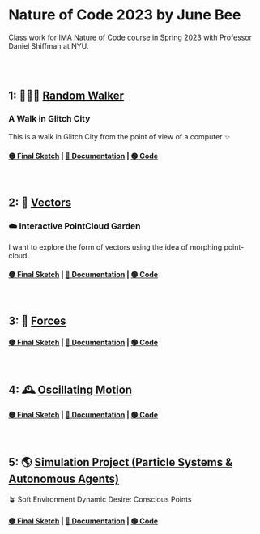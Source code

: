 # Nature of Code 2023 by June Bee
Class work for [IMA Nature of Code course](https://github.com/nature-of-code/noc-syllabus-S23) in Spring 2023 with Professor Daniel Shiffman at NYU.

</br>
</br>

## 1: 🚶🏼‍♂️ [Random Walker](https://github.com/nature-of-code/noc-syllabus-S23/tree/main/module00-intro)<br/> 
### A Walk in Glitch City 
This is a walk in Glitch City from the point of view of a computer ✨
#### **[🟡 Final Sketch](https://junebee66.github.io/nature-of-code-2023spring/01_random_walker/index.html) | [🔵 Documentation](https://quixotic-mandible-495.notion.site/NOC-1-A-Walk-in-Glitch-City-POV-computer-d2080bb5fd864ce7af71ba5afb0c4fdb)** | [🟢 Code](https://github.com/junebee66/nature-of-code-2023spring/tree/main/01_random_walker)

</br>

## 2: 🏹 [Vectors](https://github.com/nature-of-code/noc-syllabus-S23/tree/main/module01-vectors)<br/> 
### ☁️ Interactive PointCloud Garden
I want to explore the form of vectors using the idea of morphing point-cloud.
#### **[🟡 Final Sketch](https://junebee66.github.io/nature-of-code-2023spring/02_vectors/index.html) | [🔵 Documentation](https://quixotic-mandible-495.notion.site/NOC-2-Vector-d77ba47c234a4b1bba2c0bbee46bc66c)** | [🟢 Code](https://github.com/junebee66/nature-of-code-2023spring/tree/main/02_vectors)

</br>

## 3: 💨 [Forces](https://github.com/nature-of-code/noc-syllabus-S23/tree/main/module02-forces)<br/> 
#### **[🟡 Final Sketch](https://junebee66.github.io/nature-of-code-2023spring/03_forces/Force-Forest%20Points/index.html) | [🔵 Documentation](https://quixotic-mandible-495.notion.site/NOC-3-Forces-89c31c1a4d2d4390845c6bc6912b9821)** | [🟢 Code](https://github.com/junebee66/nature-of-code-2023spring/tree/main/03_forces)

</br>

## 4: 🕰️ [Oscillating Motion](https://github.com/nature-of-code/noc-syllabus-S23/tree/main/module03-oscillating-motion)
#### **[🟡 Final Sketch](https://junebee66.github.io/nature-of-code-2023spring/04_oscillating-motion/Oscillating%20Motion-Flowerverse%20Line/index.html) | [🔵 Documentation](https://quixotic-mandible-495.notion.site/NOC-4-Oscillating-Motion-c0dac027771c41a89f903a259313aa04)** | [🟢 Code](https://github.com/junebee66/nature-of-code-2023spring/tree/main/04_oscillating-motion)
</br>

## 5: 🌎 [Simulation Project (Particle Systems & Autonomous Agents)]()
🪴 Soft Environment Dynamic Desire: Conscious Points
#### **[🟡 Final Sketch](https://junebee66.github.io/nature-of-code-2023spring/05_simulation_project/Simulation%20Project%20-%20Final%20Garden/index.html) | [🔵 Documentation](https://quixotic-mandible-495.notion.site/NOC-5-Simulation-Project-98e0acc386bd4fc2ac4da2165512d409)** | [🟢 Code](https://github.com/junebee66/nature-of-code-2023spring/tree/main/05_simulation_project)
